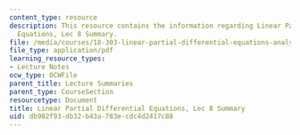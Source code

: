 ```yaml
---
content_type: resource
description: This resource contains the information regarding Linear Partial Differential
  Equations, Lec 8 Summary.
file: /media/courses/18-303-linear-partial-differential-equations-analysis-and-numerics-fall-2014/db982f93db32b43a783ecdc4d2417c88_MIT18_303F14_Lecture8.pdf
file_type: application/pdf
learning_resource_types:
- Lecture Notes
ocw_type: OCWFile
parent_title: Lecture Summaries
parent_type: CourseSection
resourcetype: Document
title: Linear Partial Differential Equations, Lec 8 Summary
uid: db982f93-db32-b43a-783e-cdc4d2417c88
---
```

